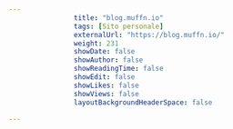 ---
                title: "blog.muffn.io"
                tags: [Sito personale]
                externalUrl: "https://blog.muffn.io/"
                weight: 231
                showDate: false
                showAuthor: false
                showReadingTime: false
                showEdit: false
                showLikes: false
                showViews: false
                layoutBackgroundHeaderSpace: false
                ---

